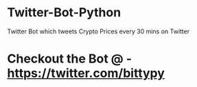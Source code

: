 # Twitter-Bot-Python
Twitter Bot which tweets Crypto Prices every 30 mins on Twitter

# Checkout the Bot @ - https://twitter.com/bittypy

